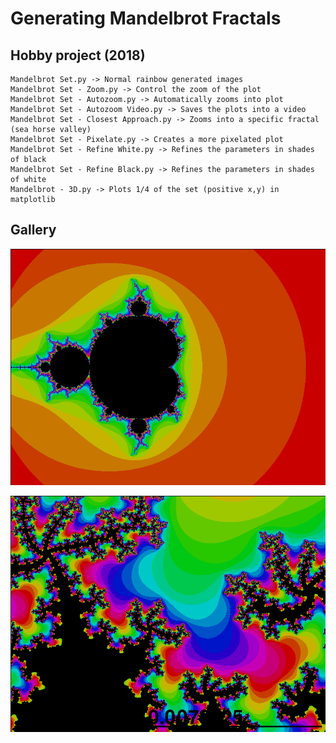 # Generating Mandelbrot Fractals
## Hobby project (2018)
~~~
Mandelbrot Set.py -> Normal rainbow generated images
Mandelbrot Set - Zoom.py -> Control the zoom of the plot
Mandelbrot Set - Autozoom.py -> Automatically zooms into plot
Mandelbrot Set - Autozoom Video.py -> Saves the plots into a video
Mandelbrot Set - Closest Approach.py -> Zooms into a specific fractal (sea horse valley)
Mandelbrot Set - Pixelate.py -> Creates a more pixelated plot
Mandelbrot Set - Refine White.py -> Refines the parameters in shades of black
Mandelbrot Set - Refine Black.py -> Refines the parameters in shades of white
Mandelbrot - 3D.py -> Plots 1/4 of the set (positive x,y) in matplotlib
~~~

## Gallery

![image info](image0.png)

![image info](image8.png)
